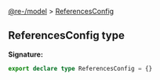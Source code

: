 [@re-/model](./model.md) &gt; [ReferencesConfig](./model.referencesconfig.md)

## ReferencesConfig type

<b>Signature:</b>

```typescript
export declare type ReferencesConfig = {}
```
